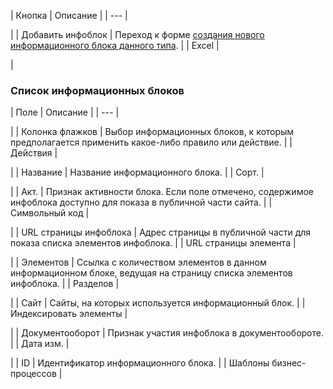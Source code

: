 | Кнопка | Описание |
| --- |

|
| Добавить инфоблок | Переход к форме [создания нового информационного блока данного типа](/user_help/content/iblock/iblock_edit.php). |
| Excel |

|

### Список информационных блоков

| Поле | Описание |
| --- |

|
| Колонка флажков | Выбор информационных блоков, к которым предполагается применить какое-либо правило или действие. |
| Действия |

|
| Название | Название информационного блока. |
| Сорт. |

|
| Акт. | Признак активности блока. Если поле отмечено, содержимое инфоблока доступно для показа в публичной части сайта. |
| Символьный код |

|
| URL страницы инфоблока | Адрес страницы в публичной части для показа списка элементов инфоблока. |
| URL страницы элемента |

|
| Элементов | Ссылка с количеством элементов в данном информационном блоке, ведущая на страницу списка элементов инфоблока. |
| Разделов |

|
| Сайт | Сайты, на которых используется информационный блок. |
| Индексировать элементы |

|
| Документооборот | Признак участия инфоблока в документообороте. |
| Дата изм. |

|
| ID | Идентификатор информационного блока. |
| Шаблоны бизнес-процессов |